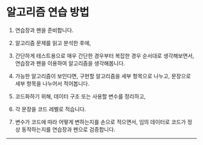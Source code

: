 <h1>알고리즘 연습 방법</h1>

1. 연습장과 펜을 준비합니다.

2. 알고리즘 문제를 읽고 분석한 후에,

3. 간단하게 테스트용으로 매우 간단한 경우부터 복잡한 경우 순서대로 생각해보면서, 연습장과 펜을 이용하여 알고리즘을 생각해봅니다.

4. 가능한 알고리즘이 보인다면, 구현할 알고리즘을 세부 항목으로 나누고, 문장으로 세부 항목을 나누어서 적어봅니다.

5. 코드화하기 위해, 데이터 구조 또는 사용할 변수를 정리하고,

6. 각 문장을 코드 레벨로 적습니다.

7. 변수가 코드에 따라 어떻게 변하는지를 손으로 적으면서, 임의 데이터로 코드가 정상 동작하는지를 연습장과 펜으로 검증합니다.

<hr>